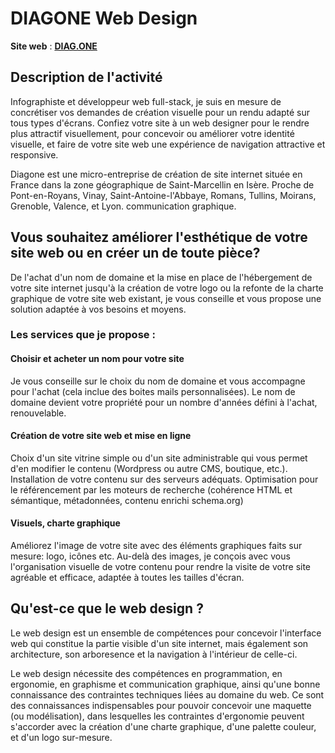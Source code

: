 # DIAGONE Web Design 

**Site web** : [**DIAG.ONE**](https://diag.one)

## Description de l'activité
Infographiste et développeur web full-stack, je suis en mesure de concrétiser vos demandes de création visuelle pour un rendu adapté sur tous types d'écrans. Confiez votre site à un web designer pour le rendre plus attractif visuellement, pour concevoir ou améliorer votre identité visuelle, et faire de votre site web une expérience de navigation attractive et responsive.

Diagone est une micro-entreprise de création de site internet située en France dans la zone géographique de Saint-Marcellin en Isère. Proche de Pont-en-Royans, Vinay, Saint-Antoine-l'Abbaye, Romans, Tullins, Moirans, Grenoble, Valence, et Lyon. communication graphique.
  
## Vous souhaitez améliorer l'esthétique de votre site web ou en créer un de toute pièce?
  
 De l'achat d'un nom de domaine et la mise en place de l'hébergement de votre site internet jusqu'à la création de votre logo ou la refonte de la charte graphique de votre site web existant, je vous conseille et vous propose une solution adaptée à vos besoins et moyens.
 
### Les services que je propose :
       
#### Choisir et acheter un nom pour votre site
 Je vous conseille sur le choix du nom de domaine et vous accompagne pour l'achat (cela inclue des boites mails personnalisées). Le nom de domaine devient votre propriété pour un nombre d'années défini à l'achat, renouvelable.
#### Création de votre site web et mise en ligne
 Choix d'un site vitrine simple ou d'un site administrable qui vous permet d'en modifier le contenu (Wordpress ou autre CMS, boutique, etc.).  Installation de votre contenu sur des serveurs adéquats. Optimisation pour le référencement par les moteurs de recherche (cohérence HTML et sémantique, métadonnées, contenu enrichi schema.org)
#### Visuels, charte graphique
Améliorez l'image de votre site avec des éléments graphiques faits sur mesure: logo, icônes etc. Au-delà des images, je conçois avec vous l'organisation visuelle de votre contenu pour rendre la visite de votre site agréable et efficace, adaptée à toutes les tailles d'écran.
		
## Qu'est-ce que le web design ?
Le web design est un ensemble de compétences pour concevoir l'interface web qui constitue la partie visible d'un site internet, mais également son architecture, son arboresence et la navigation à l'intérieur de celle-ci.

Le web design nécessite des compétences en programmation, en ergonomie, en graphisme et communication graphique, ainsi qu'une bonne connaissance des contraintes techniques liées au domaine du web.
Ce sont des connaissances indispensables pour pouvoir concevoir une maquette (ou modélisation), dans lesquelles les contraintes d'ergonomie peuvent s'accorder avec la création d'une charte graphique, d'une palette couleur, et d'un logo sur-mesure.
